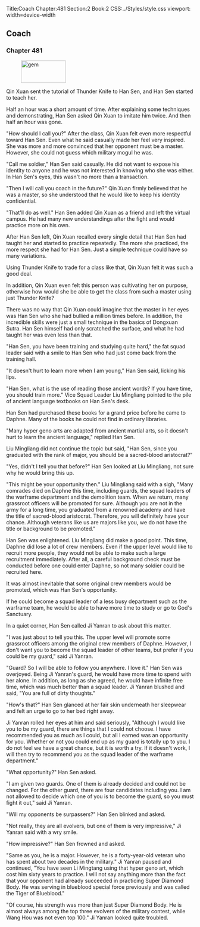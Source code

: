 Title:Coach 
Chapter:481 
Section:2 
Book:2 
CSS:../Styles/style.css 
viewport: width=device-width
  
## Coach
### Chapter 481
  
<figure>
	<img src="../Images/gem.gif" alt="gem" id="gem" width="120" height="60" />
</figure>
  

  
Qin Xuan sent the tutorial of Thunder Knife to Han Sen, and Han Sen started to teach her.

Half an hour was a short amount of time. After explaining some techniques and demonstrating, Han Sen asked Qin Xuan to imitate him twice. And then half an hour was gone.

"How should I call you?" After the class, Qin Xuan felt even more respectful toward Han Sen. Even what he said casually made her feel very inspired. She was more and more convinced that her opponent must be a master. However, she could not guess which military mogul he was.

"Call me soldier," Han Sen said casually. He did not want to expose his identity to anyone and he was not interested in knowing who she was either. In Han Sen's eyes, this wasn't no more than a transaction.

"Then I will call you coach in the future?" Qin Xuan firmly believed that he was a master, so she understood that he would like to keep his identity confidential.

"That'll do as well." Han Sen added Qin Xuan as a friend and left the virtual campus. He had many new understandings after the fight and would practice more on his own.

After Han Sen left, Qin Xuan recalled every single detail that Han Sen had taught her and started to practice repeatedly. The more she practiced, the more respect she had for Han Sen. Just a simple technique could have so many variations.

Using Thunder Knife to trade for a class like that, Qin Xuan felt it was such a good deal.

In addition, Qin Xuan even felt this person was cultivating her on purpose, otherwise how would she be able to get the class from such a master using just Thunder Knife?

There was no way that Qin Xuan could imagine that the master in her eyes was Han Sen who she had bullied a million times before. In addition, the incredible skills were just a small technique in the basics of Dongxuan Sutra. Han Sen himself had only scratched the surface, and what he had taught her was even less than that.

"Han Sen, you have been training and studying quite hard," the fat squad leader said with a smile to Han Sen who had just come back from the training hall.

"It doesn't hurt to learn more when I am young," Han Sen said, licking his lips.

"Han Sen, what is the use of reading those ancient words? If you have time, you should train more." Vice Squad Leader Liu Mingliang pointed to the pile of ancient language textbooks on Han Sen's desk.

Han Sen had purchased these books for a grand price before he came to Daphne. Many of the books he could not find in ordinary libraries.

"Many hyper geno arts are adapted from ancient martial arts, so it doesn't hurt to learn the ancient language," replied Han Sen.

Liu Mingliang did not continue the topic but said, "Han Sen, since you graduated with the rank of major, you should be a sacred-blood aristocrat?"

"Yes, didn't I tell you that before?" Han Sen looked at Liu Mingliang, not sure why he would bring this up.

"This might be your opportunity then." Liu Mingliang said with a sigh, "Many comrades died on Daphne this time, including guards, the squad leaders of the warframe department and the demolition team. When we return, many grassroot officers will be promoted for sure. Although you are not in the army for a long time, you graduated from a renowned academy and have the title of sacred-blood aristocrat. Therefore, you will definitely have your chance. Although veterans like us are majors like you, we do not have the title or background to be promoted."

Han Sen was enlightened. Liu Mingliang did make a good point. This time, Daphne did lose a lot of crew members. Even if the upper level would like to recruit more people, they would not be able to make such a large recruitment immediately. After all, a careful background check must be conducted before one could enter Daphne, so not many soldier could be recruited here.

It was almost inevitable that some original crew members would be promoted, which was Han Sen's opportunity.

If he could become a squad leader of a less busy department such as the warframe team, he would be able to have more time to study or go to God's Sanctuary.

In a quiet corner, Han Sen called Ji Yanran to ask about this matter.

"I was just about to tell you this. The upper level will promote some grassroot officers among the original crew members of Daphne. However, I don't want you to become the squad leader of other teams, but prefer if you could be my guard," said Ji Yanran.

"Guard? So I will be able to follow you anywhere. I love it." Han Sen was overjoyed. Being Ji Yanran's guard, he would have more time to spend with her alone. In addition, as long as she agreed, he would have infinite free time, which was much better than a squad leader. Ji Yanran blushed and said, "You are full of dirty thoughts."

"How's that?" Han Sen glanced at her fair skin underneath her sleepwear and felt an urge to go to her bed right away.

Ji Yanran rolled her eyes at him and said seriously, "Although I would like you to be my guard, there are things that I could not choose. I have recommended you as much as I could, but all I earned was an opportunity for you. Whether or not you could end up as my guard is totally up to you. I do not feel we have a great chance, but it is worth a try. If it doesn't work, I will then try to recommend you as the squad leader of the warframe department."

"What opportunity?" Han Sen asked.

"I am given two guards. One of them is already decided and could not be changed. For the other guard, there are four candidates including you. I am not allowed to decide which one of you is to become the guard, so you must fight it out," said Ji Yanran.

"Will my opponents be surpassers?" Han Sen blinked and asked.

"Not really, they are all evolvers, but one of them is very impressive," Ji Yanran said with a wry smile.

"How impressive?" Han Sen frowned and asked.

"Same as you, he is a major. However, he is a forty-year-old veteran who has spent about two decades in the military." Ji Yanran paused and continued, "You have seen Li Mingtang using that hyper geno art, which cost him sixty years to practice. I will not say anything more than the fact that your opponent had already succeeded in practicing Super Diamond Body. He was serving in blueblood special force previously and was called the Tiger of Blueblood."

"Of course, his strength was more than just Super Diamond Body. He is almost always among the top three evolvers of the military contest, while Wang Hou was not even top 100." Ji Yanran looked quite troubled.